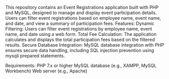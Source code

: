 This repository contains an Event Registrations application built with PHP and MySQL, designed to manage and display event participation details. Users can filter event registrations based on employee name, event name, and date, and view a summary of participation fees.
Features:
    Dynamic Filtering: Users can filter event registrations by employee name, event name, and date using a web form.
    Total Fee Calculation: The application calculates and displays the total participation fees based on the filtered results.
    Secure Database Integration: MySQL database integration with PHP ensures secure data handling, including SQL injection prevention using mysqli prepared statements.

Requirements:
    PHP 7.x or higher
    MySQL database (e.g., XAMPP, MySQL Workbench)
    Web server (e.g., Apache)
